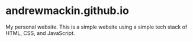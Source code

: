 # andrewmackin.github.io
My personal website. This is a simple website using a simple tech stack of HTML,
CSS, and JavaScript. 